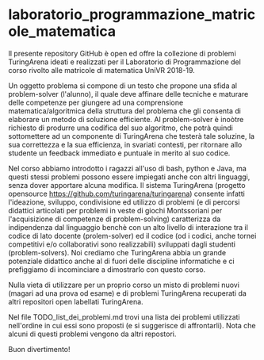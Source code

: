 # laboratorio_programmazione_matricole_matematica
Il presente repository GitHub è open ed offre la collezione di problemi TuringArena ideati e realizzati per il Laboratorio di Programmazione del corso rivolto alle matricole di matematica UniVR 2018-19.

Un oggetto problema si compone di un testo che propone una sfida al problem-solver (l'alunno), il quale deve affinare delle tecniche e maturare delle competenze per giungere ad una comprensione matematica/algoritmica della struttura del problema che gli consenta di elaborare un metodo di soluzione efficiente.
Al problem-solver è inoòtre richiesto di produrre una codifica del suo algoritmo, che potrà quindi sottomettere ad un componente di TuringArena che testerà tale soluzine, la sua correttezza e la sua efficienza, in svariati contesti, per ritornare allo studente un feedback immediato e puntuale in merito al suo codice.

Nel corso abbiamo introdotto i ragazzi all'uso di bash, python e Java, ma questi stessi problemi possono essere impiegati anche con altri linguaggi, senza dover apportare alcuna modifica.
Il sistema TuringArena (progetto opensource https://github.com/turingarena/turingarena) consente infatti l'ideazione, sviluppo, condivisione ed utilizzo di problemi (e di percorsi didattici articolati per problemi in veste di giochi Montssoriani per l'acquisizione di competenze di problem-solving) caratterizza da indipendenza dal linguaggio benchè con un alto livello di interazione tra il codice di lato docente (prolem-solver) ed il codice (od i codici, anche tornei competitivi e/o collaborativi sono realizzabili) sviluppati dagli studenti (problem-solvers). Noi crediamo che TuringArena abbia un grande potenziale didattico anche al di fuori delle discipline informatiche e ci prefiggiamo di incominciare a dimostrarlo con questo corso.

Nulla vieta di utilizzare per un proprio corso un misto di problemi nuovi (magari ad una prova od esame) e di problemi TuringArena recuperati da altri repositori open labellati TuringArena.

Nel file TODO_list_dei_problemi.md  trovi una lista dei problemi utilizzati nell'ordine in cui essi sono proposti (e si suggerisce di affrontarli).
Nota che alcuni di questi problemi vengono da altri repostori.

Buon divertimento!

